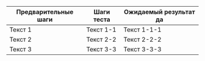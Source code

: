 Предварительные шаги | Шаги теста | Ожидаемый результат да
--- | --- | --- |
Текст 1 | Текст 1-1 | Текст 1-1-1
Текст 2 | Текст 2-2 | Текст 2-2-2
Текст 3 | Текст 3-3 | Текст 3-3-3